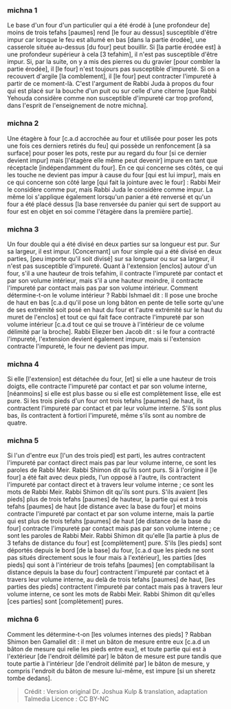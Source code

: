 
### michna 1
Le base d'un four d'un particulier qui a été érodé à [une profondeur de] moins de trois tefahs [paumes] rend [le four au dessus] susceptible d'être impur car lorsque le feu est allumé en bas [dans la partie érodée], une casserole située au-dessus [du four] peut bouillir. Si [la partie érodée est] à une profondeur supérieur à cela [3 tefahim], il n'est pas susceptible d'être impur. Si, par la suite, on y a mis des pierres ou du gravier [pour combler la partie érodée], il [le four] n'est toujours pas susceptible d'impureté. Si on a recouvert d'argile [la comblement], il [le four] peut contracter l'impureté à partir de ce moment-là. C'est l'argument de Rabbi Juda à propos du four qui est placé sur la bouche d'un puit ou sur celle d'une citerne [que Rabbi Yehouda considère comme non susceptible d'impureté car trop profond, dans l'esprit de l'enseignement de notre michna].

### michna 2
Une étagère à four [c.a.d accrochée au four et utilisée pour poser les pots une fois ces derniers retirés du feu] qui possède un renfoncement [à sa surface] pour poser les pots, reste pur au regard du four [si ce dernier devient impur] mais [l'étagère elle même peut devenir] impure en tant que réceptacle [indépendamment du four]. En ce qui concerne ses côtés, ce qui les touche ne devient pas impur à cause du four [qui est lui impur], mais en ce qui concerne son côté large [qui fait la jointure avec le four] : Rabbi Meir le considère comme pur, mais Rabbi Juda le considère comme impur. La même loi s'applique également lorsqu'un panier a été renversé et qu'un four a été placé dessus [la base renversée du panier qui sert de support au four est en objet en soi comme l'étagère dans la première partie].

### michna 3
Un four double qui a été divisé en deux parties sur sa longueur est pur. Sur sa largeur, il est impur. [Concernant] un four simple qui a été divisé en deux parties, [peu importe qu'il soit divisé] sur sa longueur ou sur sa largeur, il n'est pas susceptible d'impureté. Quant à l'extension [enclos] autour d'un four, s'il a une hauteur de trois tefahim, il contracte l'impureté par contact et par son volume intérieur, mais s'il a une hauteur moindre, il contracte l'impureté par contact mais pas par son volume intérieur. Comment détermine-t-on le volume intérieur ? Rabbi Ishmael dit : Il pose une broche de haut en bas [c.a.d qu'il pose un long bâton en pente de telle sorte qu'une de ses extrémité soit posé en haut du four et l'autre extrémité sur le haut du muret de l'enclos] et tout ce qui fait face contracte l'impureté par son volume intérieur [c.a.d tout ce qui se trouve à l'intérieur de ce volume délimité par la broche]. Rabbi Eliezer ben Jacob dit : si le four a contracté l'impureté, l'extension devient également impure, mais si l'extension contracte l'impureté, le four ne devient pas impur.

### michna 4
Si elle [l'extension] est détachée du four, [et] si elle a une hauteur de trois doigts, elle contracte l'impureté par contact et par son volume interne, [néanmoins] si elle est plus basse ou si elle est complètement lisse, elle est pure. Si les trois pieds d'un four ont trois tefahs [paumes] de haut, ils contractent l'impureté par contact et par leur volume interne. S'ils sont plus bas, ils contractent à fortiori l'impureté, même s'ils sont au nombre de quatre.

### michna 5
Si l'un d'entre eux [l'un des trois pied] est parti, les autres contractent l'impureté par contact direct mais pas par leur volume interne, ce sont les paroles de Rabbi Meir. Rabbi Shimon dit qu'ils sont purs. Si à l'origine il [le four] a été fait avec deux pieds, l'un opposé à l'autre, ils contractent l'impureté par contact direct et à travers leur volume interne ; ce sont les mots de Rabbi Meir. Rabbi Shimon dit qu'ils sont purs. S'ils avaient [les pieds] plus de trois tefahs [paumes] de hauteur, la partie qui est à trois tefahs [paumes] de haut [de distance avec la base du four] et moins contracte l'impureté par contact et par son volume interne, mais la partie qui est plus de trois tefahs [paumes] de haut [de distance de la base du four] contracte l'impureté par contact mais pas par son volume interne ; ce sont les paroles de Rabbi Meir. Rabbi Shimon dit qu'elle [la partie à plus de 3 tefahs de distance du four] est [complètement] pure. S'ils [les pieds] sont déportés depuis le bord [de la base] du four, [c.a.d que les pieds ne sont pas situés directement sous le four mais à l'extérieur], les parties [des pieds] qui sont à l'intérieur de trois tefahs [paumes] [en comptabilisant la distance depuis la base du four] contractent l'impureté par contact et à travers leur volume interne, au delà de trois tefahs [paumes] de haut, [les parties des pieds] contractent l'impureté par contact mais pas à travers leur volume interne, ce sont les mots de Rabbi Meir. Rabbi Shimon dit qu'elles [ces parties] sont [complètement] pures.

### michna 6
Comment les détermine-t-on [les volumes internes des pieds] ? Rabban Shimon ben Gamaliel dit : il met un bâton de mesure entre eux [c.a.d un bâton de mesure qui relie les pieds entre eux], et toute partie qui est à l'extérieur [de l'endroit délimité par] le bâton de mesure est pure tandis que toute partie à l'intérieur [de l'endroit délimité par] le bâton de mesure, y compris l'endroit du bâton de mesure lui-même, est impure [si un sheretz tombe dedans].

>Crédit : Version original Dr. Joshua Kulp & translation, adaptation Talmedia
>Licence : CC BY-NC
